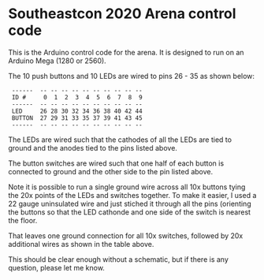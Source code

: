 # Southeastcon 2020 Arena control code

This is the Arduino control code for the arena. It is designed to run
on an Arduino Mega (1280 or 2560).

The 10 push buttons and 10 LEDs are wired to pins 26 - 35 as shown below:

     ------  -- -- -- -- -- -- -- -- -- --
     ID #     0  1  2  3  4  5  6  7  8  9
     ------  -- -- -- -- -- -- -- -- -- --
     LED     26 28 30 32 34 36 38 40 42 44 
     BUTTON  27 29 31 33 35 37 39 41 43 45
     ------  -- -- -- -- -- -- -- -- -- --

The LEDs are wired such that the cathodes of all the LEDs are tied to
ground and the anodes tied to the pins listed above.

The button switches are wired such that one half of each button is
connected to ground and the other side to the pin listed above.

Note it is possible to run a single ground wire across all 10x buttons
tying the 20x points of the LEDs and switches together. To make it 
easier, I used a 22 gauge uninsulated wire and just stiched it through
all the pins (orienting the buttons so that the LED cathonde and one
side of the switch is nearest the floor.

That leaves one ground connection for all 10x switches, followed by
20x additional wires as shown in the table above.

This should be clear enough without a schematic, but if there is any
question, please let me know.

